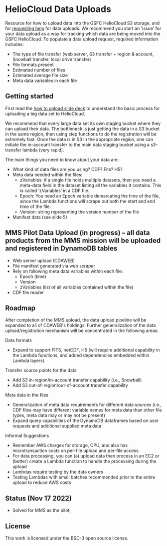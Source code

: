 # HelioCloud Data Uploads

Resource for how to upload data into the GSFC HelioCloud S3 storage, and for [requesting help](https://git.mysmce.com/heliocloud/heliocloud-data-uploads/-/issues) for data uploads.  We recommend you start an 'issue' for your data upload as a way for tracking which data are being moved into the GSFC HelioCloud. To populate a data upload request, required information includes:
* The type of file transfer (web server, S3 transfer + region & account, Snowball transfer, local drive transfer)
* File formats present
* Estimated number of files
* Estimated average file size
* Meta data variables in each file
 

## Getting started

First read the [how to upload slide deck](data_upload_requirements_110422.pdf) to understand the basic process for uploading a big data set to HelioCloud.

We recommend that every large data set its own staging bucket where they can upload their data. The bottleneck is just getting the data in a S3 bucket in the same region, then using step functions to do the registration will be extremely fast. Once the data is in S3 in the appropriate region, one can initiate the in-account transfer to the main data staging bucket using a s3-transfer lambda (very rapid).

The main things you need to know about your data are:
* What kind of data files are you using? CDF? Fits? H5?
* Meta data needed within the files:
    - zVariables: if a single file holds multiple datasets, then you need a meta-data field in the dataset listing all the variables it contains. This is called ‘zVariables’ in a CDF file.
    - Epoch: You need an Epoch variable demarcating the time of the file, since the Lambda functions will scrape out both the start and end time of the file.
    - Version: string representing the version number of the file
* Manifest data (see slide 5)

## MMS Pilot Data Upload (in progress) – all data products from the MMS mission will be uploaded and registered in DynamoDB tables
* Web server upload (CDAWEB)
* File manifest generated via web scraper
* Rely on following meta data variables within each file:
    - Epoch (time)
    - Version
    - zVariables (list of all variables contained within the file)
* CDF file reader

## Roadmap
After completion of the MMS upload, the data upload pipeline will be expanded to all of CDAWEB's holdings. Further generalization of the data upload/registration mechanism will be concentrated in the following areas:

Data formats
* Expand to support FITS, netCDF, H5 (will require additional capability in the Lambda functions, and added dependencies embedded within Lambda layers)

Transfer source points for the data
* Add S3 in-region/in-account transfer capability (i.e., Snowball)
* Add S3 out-of-region/out-of-account transfer capability

Meta data in the files
* Generalization of meta data requirements for different data sources (i.e., CDF files may have different variable names for meta data than other file types, meta data may or may not be present)
* Expand query capabilities of the DynamoDB dataframes based on user requests and additional supplied meta data

<!--
Future AWS architecture improvements
* Initiate AWS Batch jobs with initial file manifest rather than Lambda + SQS
* Create subscription services to indicate file upload has been completed (SNS) for a requested file manifest
* Create subscription services where users can subscribe to see updates in particular data products (SNS)
* Migrate entire upload pipeline to be infrastructure as code (AWS CDK)
-->

Informal Suggestions
* Remember AWS charges for storage, CPU, and also has microtransaction costs on per-file upload and per-file access.
* For data processing, you can (a) upload data then process in an EC2 or (better) create a Lambda function to handle the processing during the upload
* Lambdas require testing by the data owners
* Testing Lambdas with small batches recommended prior to the entire upload to reduce AWS costs

## Status (Nov 17 2022)
* Solved for MMS as the pilot, 

## License
This work is licensed under the BSD-3 open source license.

